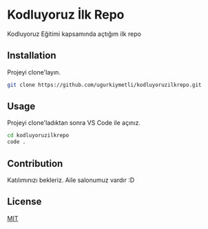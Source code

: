 # Kodluyoruz İlk Repo

Kodluyoruz Eğitimi kapsamında açtığım ilk repo


## Installation
Projeyi clone'layın.

```bash
git clone https://github.com/ugurkiymetli/kodluyoruzilkrepo.git 
```

## Usage
Projeyi clone'ladıktan sonra VS Code ile açınız.
```bash
cd kodluyoruzilkrepo
code . 
```

## Contribution
Katılımınızı bekleriz. Aile salonumuz vardır :D


## License
[MIT](https://opensource.org/licenses/MIT/)